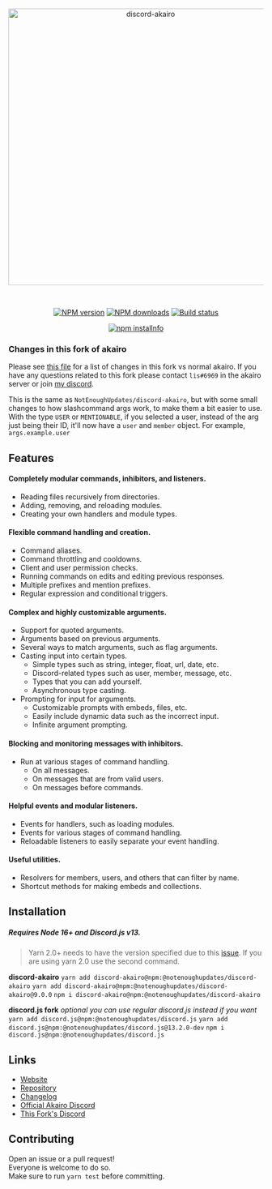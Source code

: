 <!-- markdownlint-disable MD041 MD033 MD001 MD026 -->
<div align="center">
  <br />
  <p>
    <a href="https://discord-akairo.github.io"><img src="https://discord-akairo.github.io/static/logo.svg" width="546" alt="discord-akairo" /></a>
  </p>
  <br />
  <p>
    <a href="https://www.npmjs.com/package/discord-akairo"><img src="https://img.shields.io/npm/v/discord-akairo.svg?maxAge=3600" alt="NPM version" /></a>
    <a href="https://www.npmjs.com/package/discord-akairo"><img src="https://img.shields.io/npm/dt/discord-akairo.svg?maxAge=3600" alt="NPM downloads" /></a>
    <a href="https://travis-ci.org/discord-akairo/discord-akairo"><img src="https://travis-ci.org/discord-akairo/discord-akairo.svg" alt="Build status" /></a>
  </p>
  <p>
    <a href="https://nodei.co/npm/discord-akairo/"><img src="https://nodei.co/npm/discord-akairo.png?downloads=true" alt="npm installnfo" /></a>
  </p>
</div>

### Changes in this fork of akairo

Please see [this file](/docs/general/updates.md) for a list of changes in this fork vs normal akairo.
If you have any questions related to this fork please contact `lis#6969` in the akairo server or join [my discord](https://discord.gg/uUaGtMVkhD).

This is the same as `NotEnoughUpdates/discord-akairo`, but with some small changes to how slashcommand args work, to make them a bit easier to use.
With the type `USER` or `MENTIONABLE`, if you selected a user, instead of the arg just being their ID, it'll now have a `user` and `member` object. For example, `args.example.user`

## Features

#### Completely modular commands, inhibitors, and listeners.

- Reading files recursively from directories.
- Adding, removing, and reloading modules.
- Creating your own handlers and module types.

#### Flexible command handling and creation.

- Command aliases.
- Command throttling and cooldowns.
- Client and user permission checks.
- Running commands on edits and editing previous responses.
- Multiple prefixes and mention prefixes.
- Regular expression and conditional triggers.

#### Complex and highly customizable arguments.

- Support for quoted arguments.
- Arguments based on previous arguments.
- Several ways to match arguments, such as flag arguments.
- Casting input into certain types.
  - Simple types such as string, integer, float, url, date, etc.
  - Discord-related types such as user, member, message, etc.
  - Types that you can add yourself.
  - Asynchronous type casting.
- Prompting for input for arguments.
  - Customizable prompts with embeds, files, etc.
  - Easily include dynamic data such as the incorrect input.
  - Infinite argument prompting.

#### Blocking and monitoring messages with inhibitors.

- Run at various stages of command handling.
  - On all messages.
  - On messages that are from valid users.
  - On messages before commands.

#### Helpful events and modular listeners.

- Events for handlers, such as loading modules.
- Events for various stages of command handling.
- Reloadable listeners to easily separate your event handling.

#### Useful utilities.

- Resolvers for members, users, and others that can filter by name.
- Shortcut methods for making embeds and collections.

## Installation

##### Requires Node 16+ and Discord.js v13.

> Yarn 2.0+ needs to have the version specified due to this [issue](https://github.com/yarnpkg/berry/issues/1816). If you are using yarn 2.0 use the second command.

**discord-akairo**
`yarn add discord-akairo@npm:@notenoughupdates/discord-akairo`
`yarn add discord-akairo@npm:@notenoughupdates/discord-akairo@9.0.0`
`npm i discord-akairo@npm:@notenoughupdates/discord-akairo`

**discord.js fork**
_optional you can use regular discord.js instead if you want_
`yarn add discord.js@npm:@notenoughupdates/discord.js`
`yarn add discord.js@npm:@notenoughupdates/discord.js@13.2.0-dev`
`npm i discord.js@npm:@notenoughupdates/discord.js`

## Links

- [Website](https://discord-akairo.github.io)
- [Repository](https://github.com/discord-akairo/discord-akairo)
- [Changelog](https://github.com/discord-akairo/discord-akairo/releases)
- [Official Akairo Discord](https://discord.gg/arTauDY)
- [This Fork's Discord](https://discord.gg/7FpsYp2c47)

## Contributing

Open an issue or a pull request!  
Everyone is welcome to do so.  
Make sure to run `yarn test` before committing.
